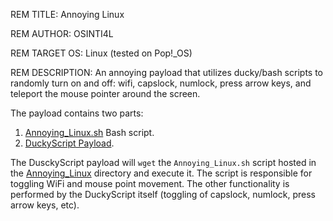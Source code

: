 REM TITLE: Annoying Linux

REM AUTHOR: OSINTI4L

REM TARGET OS: Linux (tested on Pop!_OS)

REM DESCRIPTION: An annoying payload that utilizes ducky/bash scripts to randomly turn on and off: wifi, capslock, numlock, press arrow keys, and teleport the mouse pointer around the screen.

The payload contains two parts:

1. [Annoying_Linux.sh](https://github.com/OSINTI4L/DuckyScript-Payloads/blob/main/Payloads/Annoying_Linux/Annoying_Linux.sh) Bash script.
2. [DuckyScript Payload](https://github.com/OSINTI4L/DuckyScript-Payloads/blob/main/Payloads/Annoying_Linux/payload.txt).

The DusckyScript payload will `wget` the `Annoying_Linux.sh` script hosted in the [Annoying_Linux](https://github.com/OSINTI4L/DuckyScript-Payloads/tree/main/Payloads/Annoying_Linux) directory and execute it. The script is responsible for toggling WiFi and mouse point movement. The other functionality is performed by the DuckyScript itself (toggling of capslock, numlock, press arrow keys, etc).
